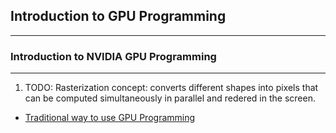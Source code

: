 ## Introduction to GPU Programming
---
### Introduction to NVIDIA GPU Programming
---
1. TODO: Rasterization concept: converts different shapes into pixels that can be computed simultaneously in parallel and redered in the screen.

- [Traditional way to use GPU Programming](https://github.com/yagnikposhiya/GPUProgramming-and-ProgrammingModels/blob/6690754100c56d1d6728d3459e40c66b8c906fc1/Introduction%20to%20GPU%20programming/TraditionalApproachGPUComputing.png)

